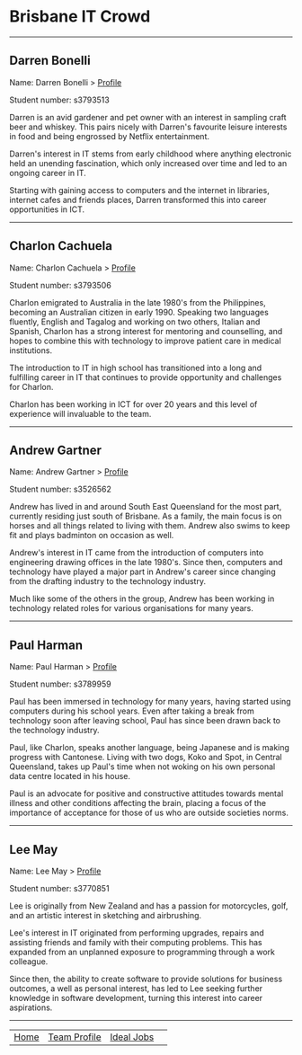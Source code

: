 # Brisbane IT Crowd

-----

## Darren Bonelli

Name: Darren Bonelli > [Profile](https://darrenb84.github.io/MyWebsite/)

Student number: s3793513

Darren is an avid gardener and pet owner with an interest in sampling craft beer and whiskey. This pairs nicely with Darren's favourite leisure interests in food and being engrossed by Netflix entertainment.

Darren's interest in IT stems from early childhood where anything electronic held an unending fascination, which only increased over time and led to an ongoing career in IT.

Starting with gaining access to computers and the internet in libraries, internet cafes and friends places, Darren transformed this into career opportunities in ICT.

-----

## Charlon Cachuela

Name: Charlon Cachuela > [Profile](https://s3793506.github.io/charlon/)

Student number: s3793506

Charlon emigrated to Australia in the late 1980's from the Philippines, becoming an Australian citizen in early 1990. Speaking two languages fluently, English and Tagalog and working on two others, Italian and Spanish, Charlon has a strong interest for mentoring and counselling, and hopes to combine this with technology to improve patient care in medical institutions.

The introduction to IT in high school has transitioned into a long and fulfilling career in IT that continues to provide opportunity and challenges for Charlon.

Charlon has been working in ICT for over 20 years and this level of experience will invaluable to the team.

-----

## Andrew Gartner

Name: Andrew Gartner > [Profile](https://s3526562.github.io/cpt110/assignment-01/index.html)

Student number: s3526562

Andrew has lived in and around South East Queensland for the most part, currently residing just south of Brisbane. As a family, the main focus is on horses and all things related to living with them. Andrew also swims to keep fit and plays badminton on occasion as well.

Andrew's interest in IT came from the introduction of computers into engineering drawing offices in the late 1980's. Since then, computers and technology have played a major part in Andrew's career since changing from the drafting industry to the technology industry.

Much like some of the others in the group, Andrew has been working in technology related roles for various organisations for many years.

-----

## Paul Harman

Name: Paul Harman > [Profile](https://ahzrael.github.io/RMIT-IntotoIT-A1/)

Student number: s3789959

Paul has been immersed in technology for many years, having started using computers during his school years. Even after taking a break from technology soon after leaving school, Paul has since been drawn back to the technology industry.

Paul, like Charlon, speaks another language, being Japanese and is making progress with Cantonese. Living with two dogs, Koko and Spot, in Central Queensland, takes up Paul's time when not woking on his own personal data centre located in his house.

Paul is an advocate for positive and constructive attitudes towards mental illness and other conditions affecting the brain, placing a focus of the importance of acceptance for those of us who are outside societies norms.

-----

## Lee May

Name: Lee May > [Profile](https://lee111may.github.io/gh-pages/)

Student number: s3770851

Lee is originally from New Zealand and has a passion for motorcycles, golf, and  an artistic interest in sketching and airbrushing.

Lee's interest in IT originated from performing upgrades, repairs and assisting friends and family with their computing problems. This has expanded from an unplanned exposure to programming through a work colleague.

Since then, the ability to create software to provide solutions for business outcomes, a well as personal interest, has led to Lee seeking further knowledge in software development, turning this interest into career aspirations.

-----

| | | | |
| :-: | :-: | :-: | :-: |
| [Home](index.md) | [Team Profile](team-profile.md) | [Ideal Jobs](ideal-jobs.md) |
